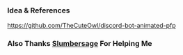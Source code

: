 ### Idea & References
https://github.com/TheCuteOwl/discord-bot-animated-pfp
### Also Thanks [Slumbersage](https://github.com/slumbersage) For Helping Me

